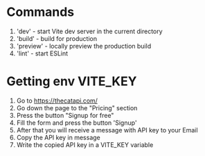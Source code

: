 # Commands

1. 'dev' - start Vite dev server in the current directory
2. 'build' - build for production
3. 'preview' - locally preview the production build
4. 'lint' - start ESLint

# Getting env VITE_KEY

1. Go to https://thecatapi.com/
2. Go down the page to the "Pricing" section
3. Press the button "Signup for free"
4. Fill the form and press the button 'Signup'
5. After that you will receive a message with API key to your Email
6. Copy the API key in message
7. Write the copied API key in a VITE_KEY variable
